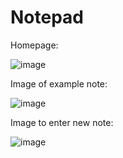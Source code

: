 # Notepad

Homepage: 

![image](https://user-images.githubusercontent.com/75647359/155443739-cf3f95eb-3775-4897-93f5-41d84feb6eb5.png)

Image of example note: 

![image](https://user-images.githubusercontent.com/75647359/155443616-ed950f35-52ac-42a3-a261-8c0094371507.png)

Image to enter new note:

![image](https://user-images.githubusercontent.com/75647359/155443677-4d654c08-bae6-4b4d-baae-2fd78ff8d3e1.png)
